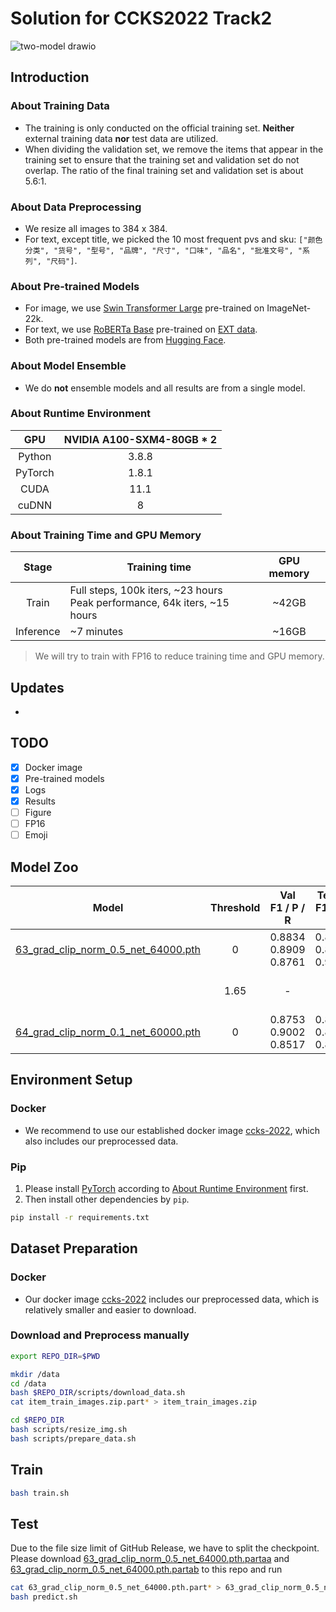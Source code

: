 # Solution for CCKS2022 Track2

![two-model drawio](https://user-images.githubusercontent.com/40779033/183457642-0210f7d9-8695-47ad-aa00-191b5961e24e.svg)

## Introduction

### About Training Data

- The training is only conducted on the official training set. **Neither** external training data **nor** test data are utilized.
- When dividing the validation set, we remove the items that appear in the training set to ensure that the training set and validation set do not overlap. The ratio of the final training set and validation set is about 5.6:1.

### About Data Preprocessing

- We resize all images to 384 x 384.
- For text, except title, we picked the 10 most frequent pvs and sku: `["颜色分类", "货号", "型号", "品牌", "尺寸", "口味", "品名", "批准文号", "系列", "尺码"]`.

### About Pre-trained Models

- For image,  we use [Swin Transformer Large](https://huggingface.co/microsoft/swin-large-patch4-window12-384-in22k) pre-trained on ImageNet-22k.
- For text, we use [RoBERTa Base](https://huggingface.co/hfl/chinese-roberta-wwm-ext) pre-trained on [EXT data](https://github.com/ymcui/Chinese-BERT-wwm#:~:text=%5B1%5D%20EXT%E6%95%B0%E6%8D%AE%E5%8C%85%E6%8B%AC%EF%BC%9A%E4%B8%AD%E6%96%87%E7%BB%B4%E5%9F%BA%E7%99%BE%E7%A7%91%EF%BC%8C%E5%85%B6%E4%BB%96%E7%99%BE%E7%A7%91%E3%80%81%E6%96%B0%E9%97%BB%E3%80%81%E9%97%AE%E7%AD%94%E7%AD%89%E6%95%B0%E6%8D%AE%EF%BC%8C%E6%80%BB%E8%AF%8D%E6%95%B0%E8%BE%BE5.4B%E3%80%82).
- Both pre-trained models are from [Hugging Face](https://huggingface.co/).

### About Model Ensemble

- We do **not** ensemble models and all results are from a single model.

### About Runtime Environment

|   GPU   | NVIDIA A100-SXM4-80GB * 2 |
| :-----: | :-----------------------: |
| Python  |           3.8.8           |
| PyTorch |           1.8.1           |
|  CUDA   |           11.1            |
|  cuDNN  |             8             |

### About Training Time and GPU Memory

|   Stage   | Training time                                                | GPU memory |
| :-------: | ------------------------------------------------------------ | :--------: |
|   Train   | Full steps, 100k iters, ~23 hours<br />Peak performance, 64k iters, ~15 hours |   ~42GB    |
| Inference | ~7 minutes                                                   |   ~16GB    |

> We will try to train with FP16 to reduce training time and GPU memory.

## Updates

- 

## TODO

- [x] Docker image
- [x] Pre-trained models
- [x] Logs
- [x] Results
- [ ] Figure
- [ ] FP16
- [ ] Emoji

## Model Zoo

|                            Model                             | Threshold |      Val<br />F1 / P / R       |     Test A<br />F1 / P / R     |                    Test B<br />F1 / P / R                    |                         Training Log                         |                             YAML                             |
| :----------------------------------------------------------: | :-------: | :----------------------------: | :----------------------------: | :----------------------------------------------------------: | :----------------------------------------------------------: | :----------------------------------------------------------: |
| [63_grad_clip_norm_0.5_net_64000.pth](https://github.com/hanchenchen/CCKS2022-track2-solution/releases/tag/1.0) |     0     | 0.8834<br />0.8909<br />0.8761 | 0.8888<br />0.8762<br />0.9017 | [0.8909<br />0.8790<br />0.9031](https://github.com/hanchenchen/CCKS2022-track2-solution/releases/download/1.0/63_grad_clip_norm_0.5_net_64000_test_B_result_thres_0.jsonl) | [log](https://github.com/hanchenchen/CCKS2022-track2-solution/releases/download/1.0/63_grad_clip_norm_0.5.log) | [yaml](https://github.com/hanchenchen/CCKS2022-track2-solution/blob/master/options/63_grad_clip_norm_0.5.yml) |
|                                                              |   1.65    |               -                |               -                | [0.8936<br />0.8970<br />0.8902](https://github.com/hanchenchen/CCKS2022-track2-solution/releases/download/1.0/63_grad_clip_norm_0.5_net_64000_test_B_result_thres_1.65.jsonl) |                                                              |                                                              |
| [64_grad_clip_norm_0.1_net_60000.pth](https://github.com/hanchenchen/CCKS2022-track2-solution/releases/tag/1.0) |     0     | 0.8753<br />0.9002<br />0.8517 | 0.8910<br />0.8901<br />0.8919 | [0.8933<br />0.8933<br />0.8933](https://github.com/hanchenchen/CCKS2022-track2-solution/releases/download/1.0/64_grad_clip_norm_0.1_net_60000_test_B_result_thres_0.jsonl) | [log](https://github.com/hanchenchen/CCKS2022-track2-solution/releases/download/1.0/64_grad_clip_norm_0.1.log) | [yaml](https://github.com/hanchenchen/CCKS2022-track2-solution/blob/master/options/64_grad_clip_norm_0.1.yml) |

## Environment Setup

### Docker

- We recommend to use our established docker image [ccks-2022](registry.cn-hangzhou.aliyuncs.com/ccks-2022/ccks-2022), which also includes our preprocessed data.

### Pip

1. Please install [PyTorch](https://pytorch.org/) according to [About Runtime Environment](#about-runtime-environment) first.
2. Then install other dependencies by `pip`.

```bash
pip install -r requirements.txt
```

## Dataset Preparation

### Docker

- Our docker image [ccks-2022](registry.cn-hangzhou.aliyuncs.com/ccks-2022/ccks-2022) includes our preprocessed data, which is relatively smaller and easier to download.

### Download and Preprocess manually

```bash
export REPO_DIR=$PWD

mkdir /data
cd /data
bash $REPO_DIR/scripts/download_data.sh
cat item_train_images.zip.part* > item_train_images.zip

cd $REPO_DIR
bash scripts/resize_img.sh
bash scripts/prepare_data.sh
```

## Train

```bash
bash train.sh
```

## Test

Due to the file size limit of GitHub Release, we have to split the checkpoint. Please download [63_grad_clip_norm_0.5_net_64000.pth.partaa](https://github.com/hanchenchen/CCKS2022-track2-solution/releases/download/1.0/63_grad_clip_norm_0.5_net_64000.pth.partaa) and [63_grad_clip_norm_0.5_net_64000.pth.partab](https://github.com/hanchenchen/CCKS2022-track2-solution/releases/download/1.0/63_grad_clip_norm_0.5_net_64000.pth.partab) to this repo and run

```bash
cat 63_grad_clip_norm_0.5_net_64000.pth.part* > 63_grad_clip_norm_0.5_net_64000.pth
bash predict.sh
```
